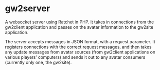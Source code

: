 # gw2server
A websocket server using Ratchet in PHP. It takes in connections from the gw2client application and passes on the avatar information to the gw2site application.

The server accepts messages in JSON format, with a request parameter. It registers connections with the correct request messages, and then takes any update messages from avatar sources (from gw2client applications on various players' computers) and sends it out to any avatar consumers (currently only one, the gw2site).
